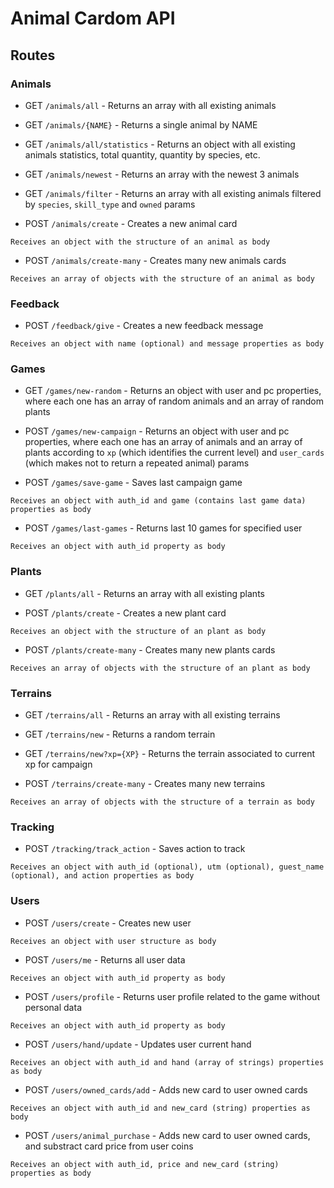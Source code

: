 # Animal Cardom API

## Routes

### Animals

- GET `/animals/all` - Returns an array with all existing animals

- GET `/animals/{NAME}` - Returns a single animal by NAME

- GET `/animals/all/statistics` - Returns an object with all existing animals statistics, total quantity, quantity by species, etc.

- GET `/animals/newest` - Returns an array with the newest 3 animals

- GET `/animals/filter` - Returns an array with all existing animals filtered by `species`, `skill_type` and `owned` params

- POST `/animals/create` - Creates a new animal card

```
Receives an object with the structure of an animal as body
```

- POST `/animals/create-many` - Creates many new animals cards

```
Receives an array of objects with the structure of an animal as body
```

### Feedback

- POST `/feedback/give` - Creates a new feedback message

```
Receives an object with name (optional) and message properties as body
```

### Games

- GET `/games/new-random` - Returns an object with user and pc properties, where each one has an array of random animals and an array of random plants

- POST `/games/new-campaign` - Returns an object with user and pc properties, where each one has an array of animals and an array of plants according to `xp` (which identifies the current level) and `user_cards` (which makes not to return a repeated animal) params

- POST `/games/save-game` - Saves last campaign game

```
Receives an object with auth_id and game (contains last game data) properties as body
```

- POST `/games/last-games` - Returns last 10 games for specified user

```
Receives an object with auth_id property as body
```

### Plants

- GET `/plants/all` - Returns an array with all existing plants

- POST `/plants/create` - Creates a new plant card

```
Receives an object with the structure of an plant as body
```

- POST `/plants/create-many` - Creates many new plants cards

```
Receives an array of objects with the structure of an plant as body
```

### Terrains

- GET `/terrains/all` - Returns an array with all existing terrains

- GET `/terrains/new` - Returns a random terrain

- GET `/terrains/new?xp={XP}` - Returns the terrain associated to current xp for campaign

- POST `/terrains/create-many` - Creates many new terrains

```
Receives an array of objects with the structure of a terrain as body
```

### Tracking

- POST `/tracking/track_action` - Saves action to track

```
Receives an object with auth_id (optional), utm (optional), guest_name (optional), and action properties as body
```

### Users

- POST `/users/create` - Creates new user

```
Receives an object with user structure as body
```

- POST `/users/me` - Returns all user data

```
Receives an object with auth_id property as body
```

- POST `/users/profile` - Returns user profile related to the game without personal data

```
Receives an object with auth_id property as body
```

- POST `/users/hand/update` - Updates user current hand

```
Receives an object with auth_id and hand (array of strings) properties as body
```

- POST `/users/owned_cards/add` - Adds new card to user owned cards

```
Receives an object with auth_id and new_card (string) properties as body
```

- POST `/users/animal_purchase` - Adds new card to user owned cards, and substract card price from user coins

```
Receives an object with auth_id, price and new_card (string) properties as body
```
